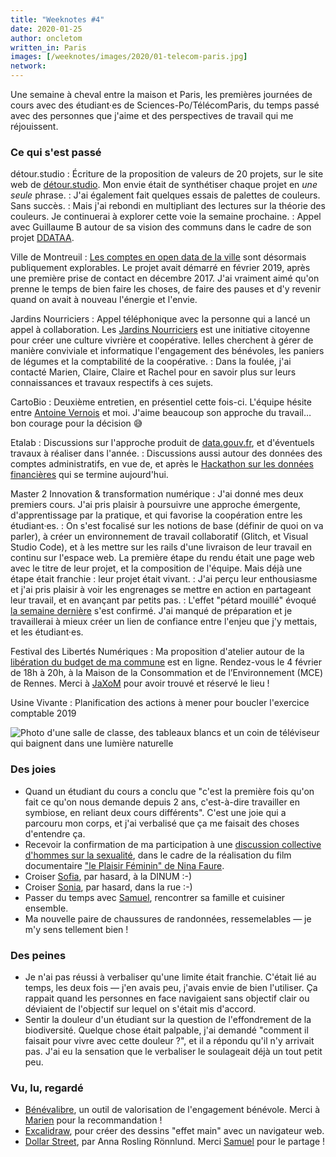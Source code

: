 ```yaml
---
title: "Weeknotes #4"
date: 2020-01-25
author: oncletom
written_in: Paris
images: [/weeknotes/images/2020/01-telecom-paris.jpg]
network:
---
```


Une semaine à cheval entre la maison et Paris, les premières journées
de cours avec des étudiant·es de Sciences-Po/TélécomParis, du temps passé avec
des personnes que j'aime et des perspectives de travail qui me réjouissent.

<!--more-->

### Ce qui s'est passé

détour.studio
: Écriture de la proposition de valeurs de 20 projets, sur le site web de [détour.studio].
  Mon envie était de synthétiser chaque projet en _une seule_ phrase.
: J'ai également fait quelques essais de palettes de couleurs. Sans succès.
: Mais j'ai rebondi en multipliant des lectures sur la théorie des couleurs.
  Je continuerai à explorer cette voie la semaine prochaine.
: Appel avec Guillaume B autour de sa vision des communs dans le cadre de son projet [DDATAA].

Ville de Montreuil
: [Les comptes en open data de la ville](https://www.montreuil.fr/vie-citoyenne/finances-et-marches-publics/explorer-les-comptes-de-la-ville)
  sont désormais publiquement explorables.
  Le projet avait démarré en février 2019, après une première prise de contact en décembre 2017.
  J'ai vraiment aimé qu'on prenne le temps de bien faire les choses,
  de faire des pauses et d'y revenir quand on avait à nouveau l'énergie et l'envie.

Jardins Nourriciers
: Appel téléphonique avec la personne qui a lancé un appel à collaboration.
  Les [Jardins Nourriciers] est une initiative citoyenne pour créer une culture vivrière et coopérative.
  Ielles cherchent à gérer de manière conviviale et informatique l'engagement des bénévoles,
  les paniers de légumes et la comptabilité de la coopérative.
: Dans la foulée, j'ai contacté Marien, Claire, Claire et Rachel pour
  en savoir plus sur leurs connaissances et travaux respectifs à ces sujets.

CartoBio
: Deuxième entretien, en présentiel cette fois-ci.
  L'équipe hésite entre [Antoine Vernois](https://blog.crafting-labs.fr/ensemble/) et moi.
  J'aime beaucoup son approche du travail… bon courage pour la décision 😅

Etalab
: Discussions sur l'approche produit de [data.gouv.fr](https://www.data.gouv.fr),
  et d'éventuels travaux à réaliser dans l'année.
: Discussions aussi autour des données des comptes administratifs,
  en vue de, et après le [Hackathon sur les données financières](https://datafin.fr/)
  qui se termine aujourd'hui.


Master 2 Innovation & transformation numérique
: J'ai donné mes deux premiers cours.
  J'ai pris plaisir à poursuivre une approche émergente, d'apprentissage
  par la pratique, et qui favorise la coopération entre les étudiant·es.
: On s'est focalisé sur les notions de base (définir de quoi on va parler),
  à créer un environnement de travail collaboratif (Glitch, et Visual Studio Code),
  et à les mettre sur les rails d'une livraison de leur travail en continu sur l'espace web.
  La première étape du rendu était une page web avec le titre de leur projet, et la composition de l'équipe.
  Mais déjà une étape était franchie : leur projet était vivant.
: J'ai perçu leur enthousiasme et j'ai pris plaisir à voir les engrenages
  se mettre en action en partageant leur travail, et en avançant par petits pas.
: L'effet "pétard mouillé" évoqué [la semaine dernière](/weeknotes/4/) s'est confirmé.
  J'ai manqué de préparation et je travaillerai à mieux créer un lien de confiance
  entre l'enjeu que j'y mettais, et les étudiant·es.


Festival des Libertés Numériques
: Ma proposition d'atelier autour de la [libération du budget de ma commune][fdln-budget]
  est en ligne. Rendez-vous le 4 février de 18h à 20h, à la
  Maison de la Consommation et de l’Environnement (MCE) de Rennes.
  Merci à [JaXoM](https://tchack.xyz) pour avoir trouvé et réservé le lieu !


Usine Vivante
: Planification des actions à mener pour boucler l'exercice comptable 2019

![Photo d'une salle de classe, des tableaux blancs et un coin de téléviseur qui baignent dans une lumière naturelle](/weeknotes/images/2020/01-telecom-paris.jpg "Salle de cours à TélécomParis (janvier 2020)")


### Des joies

- Quand un étudiant du cours a conclu que "c'est la première fois qu'on
  fait ce qu'on nous demande depuis 2 ans, c'est-à-dire travailler en symbiose,
  en reliant deux cours différents".
  C'est une joie qui a parcouru mon corps, et j'ai verbalisé que ça me faisait des choses d'entendre ça.
- Recevoir la confirmation de ma participation à une [discussion collective
  d'hommes sur la sexualité](https://www.facebook.com/events/2655738987795211/),
  dans le cadre de la réalisation du film documentaire
  ["le Plaisir Féminin" de Nina Faure](https://www.youtube.com/watch?v=tyOfI-gpMmQ).
- Croiser [Sofia], par hasard, à la DINUM :-)
- Croiser [Sonia], par hasard, dans la rue :-)
- Passer du temps avec [Samuel], rencontrer sa famille et cuisiner ensemble.
- Ma nouvelle paire de chaussures de randonnées, ressemelables — je m'y sens tellement bien !

### Des peines

- Je n'ai pas réussi à verbaliser qu'une limite était franchie.
  C'était lié au temps, les deux fois — j'en avais peu, j'avais envie de bien l'utiliser.
  Ça rappait quand les personnes en face navigaient sans objectif clair ou
  déviaient de l'objectif sur lequel on s'était mis d'accord.
- Sentir la douleur d'un étudiant sur la question de l'effondrement de la biodiversité.
  Quelque chose était palpable, j'ai demandé "comment il faisait pour vivre avec cette douleur ?",
  et il a répondu qu'il n'y arrivait pas. J'ai eu la sensation que le verbaliser le soulageait déjà un tout petit peu.


### Vu, lu, regardé

- [Bénévalibre](https://benevalibre.org/), un outil de valorisation de l'engagement bénévole.
  Merci à [Marien] pour la recommandation !
- [Excalidraw](https://excalidraw.com/), pour créer des dessins "effet main" avec un navigateur web.
- [Dollar Street](https://www.gapminder.org/dollar-street/), par Anna Rosling Rönnlund.
  Merci [Samuel] pour le partage !


[détour.studio]: /
[Sofia]: https://twitter.com/sofiaboulaarab
[Sonia]: https://github.com/soniaprevost
[fdln-budget]: https://fdln.insa-rennes.fr/region-de-rennes/atelier-liberons-le-budget-de-notre-commune/
[DDATAA]: https://ddataa.org/
[Jardins Nourriciers]: https://www.lesjardinsnourriciers.com/
[Marien]: https://www.marienfressinaud.fr/
[Samuel]: https://twitter.com/cybunk
